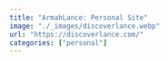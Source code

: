 ```yaml
---
title: "ArmahLance: Personal Site"
image: "./_images/discoverlance.webp"
url: "https://discoverlance.com/"
categories: ["personal"]
---
```


